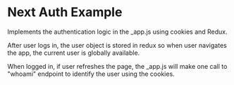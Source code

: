 # Next Auth Example

Implements the authentication logic in the _app.js using cookies and Redux.

After user logs in, the user object is stored in redux so when user navigates
the app, the current user is globally available.

When logged in, if user refreshes the page, the _app.js will make one call
to "whoami" endpoint to identify the user using the cookies.